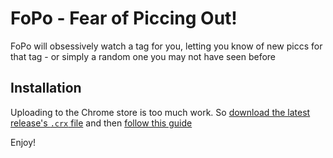 # FoPo - Fear of Piccing Out!

FoPo will obsessively watch a tag for you, letting you know of new piccs for that tag - or simply a random one you may not have seen before

## Installation

Uploading to the Chrome store is too much work. So [download the latest release's `.crx` file](https://github.com/ihatehandles/fopo/releases) and then [follow this guide](https://blog.emailhunter.co/install-chrome-extension-manually/)

Enjoy!

